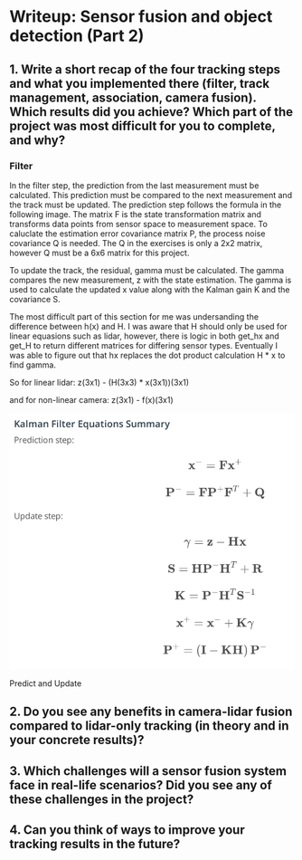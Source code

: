# Writeup: Sensor fusion and object detection (Part 2)
## 1. Write a short recap of the four tracking steps and what you implemented there (filter, track management, association, camera fusion). Which results did you achieve? Which part of the project was most difficult for you to complete, and why?

### Filter
In the filter step, the prediction from the last measurement must be calculated. This prediction must be compared to the next measurement and the track must be updated. The prediction step follows the formula in the following image. The matrix F is the state transformation matrix and transforms data points from sensor space to measurement space. To caluclate the estimation error covariance matrix P, the process noise covariance Q is needed. The Q in the exercises is only a 2x2 matrix, however Q must be a 6x6 matrix for this project. 

To update the track, the residual, gamma must be calculated. The gamma compares the new measurement, z with the state estimation. The gamma is used to calculate the updated x value along with the Kalman gain K and the covariance S.

The most difficult part of this section for me was undersanding the difference between h(x) and H. I was aware that H should only be used for linear equasions such as lidar, however, there is logic in both get_hx and get_H to return different matrices for differing sensor types. Eventually I was able to figure out that hx replaces the dot product calculation H * x to find gamma. 

So for linear lidar: z(3x1) - (H(3x3) * x(3x1))(3x1)

and for non-linear camera: z(3x1) - f(x)(3x1)

![Predict and Update](images/kalman_1d_equations.png)

Predict and Update

## 2. Do you see any benefits in camera-lidar fusion compared to lidar-only tracking (in theory and in your concrete results)? 


## 3. Which challenges will a sensor fusion system face in real-life scenarios? Did you see any of these challenges in the project?


## 4. Can you think of ways to improve your tracking results in the future?